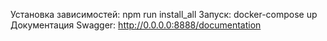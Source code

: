 Установка зависимостей: npm run install_all
Запуск: docker-compose up
Документация Swagger: http://0.0.0.0:8888/documentation

